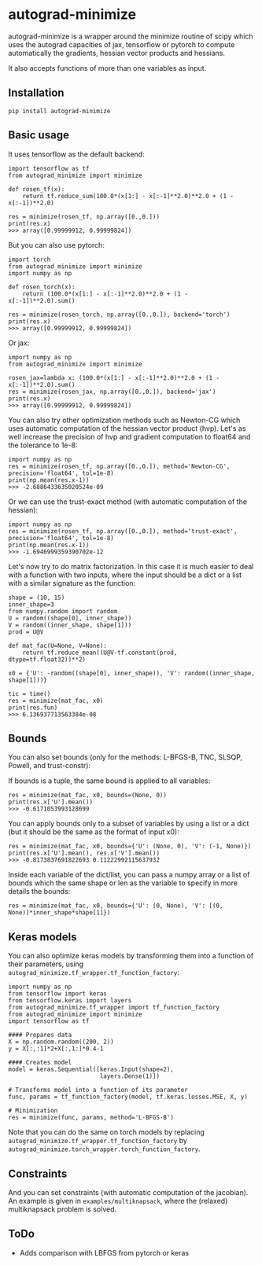 # autograd-minimize

autograd-minimize is a wrapper around the minimize routine of scipy which uses the autograd capacities of 
jax, tensorflow or pytorch to compute automatically the gradients, 
hessian vector products and hessians.

It also accepts functions of more than one variables as input.

## Installation 

`pip install autograd-minimize`

## Basic usage

It uses tensorflow as the default backend:

```
import tensorflow as tf
from autograd_minimize import minimize

def rosen_tf(x):
    return tf.reduce_sum(100.0*(x[1:] - x[:-1]**2.0)**2.0 + (1 - x[:-1])**2.0)

res = minimize(rosen_tf, np.array([0.,0.]))
print(res.x)
>>> array([0.99999912, 0.99999824])
```

But you can also use pytorch: 

```
import torch
from autograd_minimize import minimize
import numpy as np

def rosen_torch(x):
    return (100.0*(x[1:] - x[:-1]**2.0)**2.0 + (1 - x[:-1])**2.0).sum()
    
res = minimize(rosen_torch, np.array([0.,0.]), backend='torch')
print(res.x)
>>> array([0.99999912, 0.99999824])
```

Or jax:
```
import numpy as np
from autograd_minimize import minimize

rosen_jax=lambda x: (100.0*(x[1:] - x[:-1]**2.0)**2.0 + (1 - x[:-1])**2.0).sum()
res = minimize(rosen_jax, np.array([0.,0.]), backend='jax')
print(res.x)
>>> array([0.99999912, 0.99999824])
```

You can also try other optimization methods such as Newton-CG which uses 
automatic computation of the hessian vector product (hvp). Let's as well 
increase the precision of hvp and gradient computation to float64 and the tolerance to 1e-8: 

```
import numpy as np
res = minimize(rosen_tf, np.array([0.,0.]), method='Newton-CG', precision='float64', tol=1e-8)
print(np.mean(res.x-1))
>>> -2.6886433635020524e-09
```

Or we can use the trust-exact method (with automatic computation of the hessian): 

```
import numpy as np
res = minimize(rosen_tf, np.array([0.,0.]), method='trust-exact', precision='float64', tol=1e-8)
print(np.mean(res.x-1))
>>> -1.6946999359390702e-12
```

Let's now try to do matrix factorization. In this case it is much easier to deal with a function with two inputs, where the input should be a dict or a list with a similar signature as the function: 

```
shape = (10, 15)
inner_shape=3
from numpy.random import random
U = random((shape[0], inner_shape))
V = random((inner_shape, shape[1]))
prod = U@V

def mat_fac(U=None, V=None):
    return tf.reduce_mean((U@V-tf.constant(prod, dtype=tf.float32))**2)

x0 = {'U': -random((shape[0], inner_shape)), 'V': random((inner_shape, shape[1]))}

tic = time()
res = minimize(mat_fac, x0)
print(res.fun)
>>> 6.136937713563384e-08

```

## Bounds

You can also set bounds (only for the methods: L-BFGS-B, TNC, SLSQP, Powell, and trust-constr):

If bounds is a tuple, the same bound is applied to all variables:

```
res = minimize(mat_fac, x0, bounds=(None, 0))
print(res.x['U'].mean())
>>> -0.6171053993128699
```

You can apply bounds only to a subset of variables by using a list or a dict (but it should be the same as the format of input x0):

```
res = minimize(mat_fac, x0, bounds={'U': (None, 0), 'V': (-1, None)})
print(res.x['U'].mean(), res.x['V'].mean())
>>> -0.8173837691822693 0.11222992115637932
```

Inside each variable of the dict/list, you can pass a numpy array or a list of 
bounds which the same shape or len as the variable to specify in more details the bounds:

```
res = minimize(mat_fac, x0, bounds={'U': (0, None), 'V': [(0, None)]*inner_shape*shape[1]})
```

## Keras models

You can also optimize keras models by transforming them into a function of their parameters, using 
`autograd_minimize.tf_wrapper.tf_function_factory`:

```
import numpy as np
from tensorflow import keras
from tensorflow.keras import layers
from autograd_minimize.tf_wrapper import tf_function_factory
from autograd_minimize import minimize 
import tensorflow as tf

#### Prepares data
X = np.random.random((200, 2))
y = X[:,:1]*2+X[:,1:]*0.4-1

#### Creates model
model = keras.Sequential([keras.Input(shape=2),
                          layers.Dense(1)])

# Transforms model into a function of its parameter
func, params = tf_function_factory(model, tf.keras.losses.MSE, X, y)

# Minimization
res = minimize(func, params, method='L-BFGS-B')
```
Note that you can do the same on torch models by replacing `autograd_minimize.tf_wrapper.tf_function_factory` by `autograd_minimize.torch_wrapper.torch_function_factory`.

## Constraints

And you can set constraints (with automatic computation of the jacobian). An example is given in `examples/multiknapsack`, where the (relaxed) multiknapsack problem is solved.

## ToDo

* Adds comparison with LBFGS from pytorch or keras
